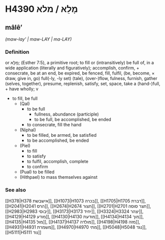 # H4390 מָלֵא / מלא

## mâlêʼ

_(maw-lay' | maw-LAY | ma-LAY)_

### Definition

or מָלָא; (Esther 7:5), a primitive root; to fill or (intransitively) be full of, in a wide application (literally and figuratively); accomplish, confirm, + consecrate, be at an end, be expired, be fenced, fill, fulfil, (be, become, × draw, give in, go) full(-ly, -ly set) (tale), (over-)flow, fulness, furnish, gather (selves, together), presume, replenish, satisfy, set, space, take a (hand-)full, + have wholly; v

- to fill, be full
  - (Qal)
    - to be full
      - fullness, abundance (participle)
      - to be full, be accomplished, be ended
    - to consecrate, fill the hand
  - (Niphal)
    - to be filled, be armed, be satisfied
    - to be accomplished, be ended
  - (Piel)
    - to fill
    - to satisfy
    - to fulfil, accomplish, complete
    - to confirm
  - (Pual) to be filled
  - (Hithpael) to mass themselves against

### See also

[[H378|H378 אישבשת]], [[H1073|H1073 בכרה]], [[H1705|H1705 דברת]], [[H2041|H2041 הרס]], [[H2674|H2674 חצור]], [[H2701|H2701 חצר סוסה]], [[H2983|H2983 יבוסי]], [[H3173|H3173 יחיד]], [[H3324|H3324 יצהר]], [[H4129|H4129 מודע]], [[H4130|H4130 מודעת]], [[H4134|H4134 מוך]], [[H4135|H4135 מול]], [[H4137|H4137 מולדה]], [[H4198|H4198 מזה]], [[H4931|H4931 משמרת]], [[H4970|H4970 מתי]], [[H5048|H5048 נגד]], [[H5111|H5111 נוד]]
